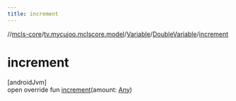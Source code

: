 ```yaml
---
title: increment
---
```

//[mcls-core](../../../../index.html)/[tv.mycujoo.mclscore.model](../../index.html)/[Variable](../index.html)/[DoubleVariable](index.html)/[increment](increment.html)



# increment



[androidJvm]\
open override fun [increment](increment.html)(amount: [Any](https://kotlinlang.org/api/latest/jvm/stdlib/kotlin/-any/index.html))




